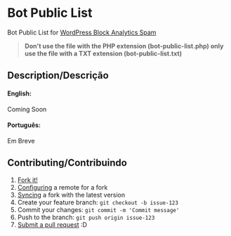 # Bot Public List #
Bot Public List for [WordPress Block Analytics Spam](https://wordpress.org/plugins/wp-block-analytics-spam/)

> **Don't use the file with the PHP extension (bot-public-list.php) only use the file with a TXT extension (bot-public-list.txt)**

## Description/Descrição ##

#### English:
Coming Soon

#### Português:
Em Breve

## Contributing/Contribuindo ##

1. [Fork it!](https://help.github.com/articles/fork-a-repo/)
2. [Configuring](https://help.github.com/articles/configuring-a-remote-for-a-fork/) a remote for a fork
3. [Syncing](https://help.github.com/articles/syncing-a-fork/) a fork with the latest version
4. Create your feature branch: `git checkout -b issue-123`
5. Commit your changes: `git commit -m 'Commit message'`
6. Push to the branch: `git push origin issue-123`
7. [Submit a pull request](https://help.github.com/articles/using-pull-requests/) :D

